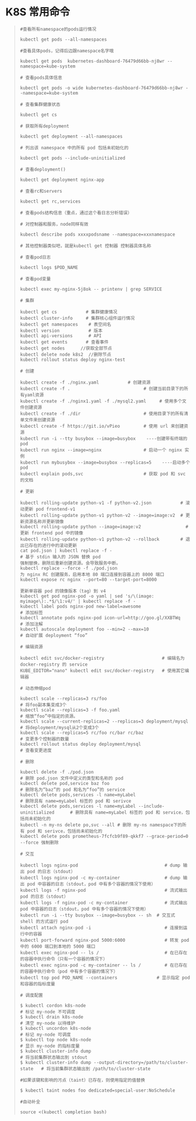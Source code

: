 # K8S 常用命令


>```shell
>#查看所有namespace的pods运行情况
>
>kubectl get pods --all-namespaces
>
>#查看具体pods，记得后边跟namespace名字哦
>
>kubectl get pods  kubernetes-dashboard-76479d66bb-nj8wr --namespace=kube-system
>
># 查看pods具体信息
>
>kubectl get pods -o wide kubernetes-dashboard-76479d66bb-nj8wr --namespace=kube-system
>
># 查看集群健康状态
>
>kubectl get cs
>
># 获取所有deployment
>
>kubectl get deployment --all-namespaces
>
># 列出该 namespace 中的所有 pod 包括未初始化的
>
>kubectl get pods --include-uninitialized
>
># 查看deployment()
>
>kubectl get deployment nginx-app
>
># 查看rc和servers
>
>kubectl get rc,services
>
># 查看pods结构信息（重点，通过这个看日志分析错误）
>
># 对控制器和服务，node同样有效
>
>kubectl describe pods xxxxpodsname --namespace=xxxnamespace
>
># 其他控制器类似吧，就是kubectl get 控制器 控制器具体名称
>
># 查看pod日志
>
>kubectl logs $POD_NAME
>
># 查看pod变量
>
>kubectl exec my-nginx-5j8ok -- printenv | grep SERVICE
>
># 集群
>
>kubectl get cs           # 集群健康情况
>kubectl cluster-info     # 集群核心组件运行情况
>kubectl get namespaces    # 表空间名
>kubectl version           # 版本
>kubectl api-versions      # API
>kubectl get events       # 查看事件
>kubectl get nodes      //获取全部节点
>kubectl delete node k8s2  //删除节点
>kubectl rollout status deploy nginx-test
>
># 创建
>
>kubectl create -f ./nginx.yaml           # 创建资源
>kubectl create -f .                            # 创建当前目录下的所有yaml资源
>kubectl create -f ./nginx1.yaml -f ./mysql2.yaml     # 使用多个文件创建资源
>kubectl create -f ./dir                        # 使用目录下的所有清单文件来创建资源
>kubectl create -f https://git.io/vPieo         # 使用 url 来创建资源
>kubectl run -i --tty busybox --image=busybox    ----创建带有终端的pod
>kubectl run nginx --image=nginx                # 启动一个 nginx 实例
>kubectl run mybusybox --image=busybox --replicas=5    ----启动多个pod
>kubectl explain pods,svc                       # 获取 pod 和 svc 的文档
>
># 更新
>
>kubectl rolling-update python-v1 -f python-v2.json           # 滚动更新 pod frontend-v1
>kubectl rolling-update python-v1 python-v2 --image=image:v2  # 更新资源名称并更新镜像
>kubectl rolling-update python --image=image:v2                 # 更新 frontend pod 中的镜像
>kubectl rolling-update python-v1 python-v2 --rollback        # 退出已存在的进行中的滚动更新
>cat pod.json | kubectl replace -f -                              # 基于 stdin 输入的 JSON 替换 pod
>强制替换，删除后重新创建资源。会导致服务中断。
>kubectl replace --force -f ./pod.json
>为 nginx RC 创建服务，启用本地 80 端口连接到容器上的 8000 端口
>kubectl expose rc nginx --port=80 --target-port=8000
>
>更新单容器 pod 的镜像版本（tag）到 v4
>kubectl get pod nginx-pod -o yaml | sed 's/\(image: myimage\):.*$/\1:v4/' | kubectl replace -f -
>kubectl label pods nginx-pod new-label=awesome                      # 添加标签
>kubectl annotate pods nginx-pod icon-url=http://goo.gl/XXBTWq       # 添加注解
>kubectl autoscale deployment foo --min=2 --max=10                # 自动扩展 deployment “foo”
>
># 编辑资源
>
>kubectl edit svc/docker-registry                      # 编辑名为 docker-registry 的 service
>KUBE_EDITOR="nano" kubectl edit svc/docker-registry   # 使用其它编辑器
>
># 动态伸缩pod
>
>kubectl scale --replicas=3 rs/foo                                 # 将foo副本集变成3个
>kubectl scale --replicas=3 -f foo.yaml                            # 缩放“foo”中指定的资源。
>kubectl scale --current-replicas=2 --replicas=3 deployment/mysql  # 将deployment/mysql从2个变成3个
>kubectl scale --replicas=5 rc/foo rc/bar rc/baz                   # 变更多个控制器的数量
>kubectl rollout status deploy deployment/mysql                         # 查看变更进度
>
># 删除
>
>kubectl delete -f ./pod.json                                              # 删除 pod.json 文件中定义的类型和名称的 pod
>kubectl delete pod,service baz foo                                        # 删除名为“baz”的 pod 和名为“foo”的 service
>kubectl delete pods,services -l name=myLabel                              # 删除具有 name=myLabel 标签的 pod 和 serivce
>kubectl delete pods,services -l name=myLabel --include-uninitialized      # 删除具有 name=myLabel 标签的 pod 和 service，包括尚未初始化的
>kubectl -n my-ns delete po,svc --all # 删除 my-ns namespace下的所有 pod 和 serivce，包括尚未初始化的
>kubectl delete pods prometheus-7fcfcb9f89-qkkf7 --grace-period=0 --force 强制删除
>
># 交互
>
>kubectl logs nginx-pod                                 # dump 输出 pod 的日志（stdout）
>kubectl logs nginx-pod -c my-container                 # dump 输出 pod 中容器的日志（stdout，pod 中有多个容器的情况下使用）
>kubectl logs -f nginx-pod                              # 流式输出 pod 的日志（stdout）
>kubectl logs -f nginx-pod -c my-container              # 流式输出 pod 中容器的日志（stdout，pod 中有多个容器的情况下使用）
>kubectl run -i --tty busybox --image=busybox -- sh  # 交互式 shell 的方式运行 pod
>kubectl attach nginx-pod -i                            # 连接到运行中的容器
>kubectl port-forward nginx-pod 5000:6000               # 转发 pod 中的 6000 端口到本地的 5000 端口
>kubectl exec nginx-pod -- ls /                         # 在已存在的容器中执行命令（只有一个容器的情况下）
>kubectl exec nginx-pod -c my-container -- ls /         # 在已存在的容器中执行命令（pod 中有多个容器的情况下）
>kubectl top pod POD_NAME --containers               # 显示指定 pod和容器的指标度量
>
># 调度配置
>
>$ kubectl cordon k8s-node                                                # 标记 my-node 不可调度
>$ kubectl drain k8s-node                                                 # 清空 my-node 以待维护
>$ kubectl uncordon k8s-node                                              # 标记 my-node 可调度
>$ kubectl top node k8s-node                                              # 显示 my-node 的指标度量
>$ kubectl cluster-info dump                                             # 将当前集群状态输出到 stdout                                    
>$ kubectl cluster-info dump --output-directory=/path/to/cluster-state   # 将当前集群状态输出到 /path/to/cluster-state
>
>#如果该键和影响的污点（taint）已存在，则使用指定的值替换
>
>$ kubectl taint nodes foo dedicated=special-user:NoSchedule
>
>#自动补全
>
>source <(kubectl completion bash)
>```
>
>


